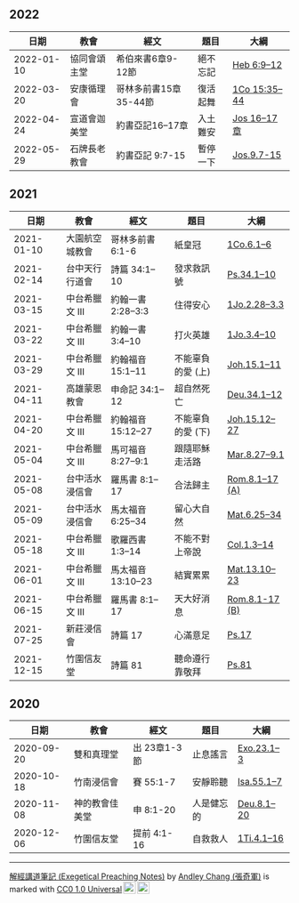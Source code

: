 ## 2022
日期 | 教會 | 經文 | 題目 | 大綱 
 ---- | ---- | -----| ---- | -------
2022-01-10 | 協同會頌主堂 | 希伯來書6章9-12節 | 絕不忘記 | [Heb 6:9–12](Heb.6.9–12.md)
2022-03-20 | 安康循理會 | 哥林多前書15章35-44節 | 復活起舞 | [1Co 15:35–44](1Co.15.35–44.md)
2022-04-24 | 宣道會迦美堂 | 約書亞記16–17章 | 入土難安|[Jos 16–17章](Jos.16%E2%80%9317.md)
2022-05-29 | 石牌長老教會 | 約書亞記 9:7-15 | 暫停一下 |[Jos.9.7-15](Jos.9.7-15.md)

## 2021

日期 | 教會 | 經文 | 題目 | 大綱 
 ---- | ---- | -----| ---- | -------
2021-01-10 | 大園航空城教會 | 哥林多前書 6:1-6 | 紙皇冠 | [1Co.6.1–6](1Co.6.1–6.md)
2021-02-14 | 台中天行行道會 | 詩篇 34:1–10 | 發求救訊號 | [Ps.34.1–10](Ps.34.1–10.md)
2021-03-15 | 中台希臘文 III | 約翰一書 2:28–3:3 | 住得安心 | [1Jo.2.28–3.3](1Jo.2.28–3.3.md)
2021-03-22 | 中台希臘文 III | 約翰一書 3:4–10 | 打火英雄 | [1Jo.3.4–10](1Jo.3.4–10.md)
2021-03-29 | 中台希臘文 III | 約翰福音 15:1–11 | 不能辜負的愛 (上) | [Joh.15.1–11](Joh.15.1–11.md)
2021-04-11 | 高雄蒙恩教會 | 申命記 34:1–12 | 超自然死亡 | [Deu.34.1–12](Deu.34.1–12.md)
2021-04-20 | 中台希臘文 III | 約翰福音15:12–27 | 不能辜負的愛 (下) | [Joh.15.12–27](Joh.15.12–27.md)
2021-05-04 | 中台希臘文 III | 馬可福音 8:27–9:1 | 跟隨耶穌走活路 | [Mar.8.27–9.1](Mar.8.27–9.1.md)
2021-05-08 | 台中活水浸信會 | 羅馬書 8:1–17 | 合法歸主 | [Rom.8.1–17 (A)](Rom.8.1–17%20(A).md)
2021-05-09 | 台中活水浸信會 | 馬太福音 6:25–34 | 留心大自然 | [Mat.6.25–34](Mat.6.25–34.md)
2021-05-18 | 中台希臘文 III | 歌羅西書 1:3–14 | 不能不對上帝說 | [Col.1.3–14](Col.1.3–14.md)
2021-06-01 | 中台希臘文 III | 馬太福音 13:10–23 | 結實累累 | [Mat.13.10–23](Mat.13.10–23.md)
2021-06-15 | 中台希臘文 III | 羅馬書 8:1–17 | 天大好消息 | [Rom.8.1-17 (B)](Rom.8.1-17%20(B).md)
2021-07-25 | 新莊浸信會 | 詩篇 17 | 心滿意足 | [Ps.17](Ps.17.md)
2021-12-15 | 竹圍信友堂 | 詩篇 81 | 聽命遵行靠敬拜 | [Ps.81](Ps.81.md)



## 2020

日期 | 教會 | 經文 | 題目 | 大綱 
 ---- | ---- | --- | ---- | -------
2020-09-20 | 雙和真理堂 | 出 23章1-3節 | 止息謠言 | [Exo.23.1–3](Exo.23.1–3.md)
2020-10-18 | 竹南浸信會 | 賽 55:1-7 | 安靜聆聽 | [Isa.55.1–7](Isa.55.1–7.md)
2020-11-08 | 神的教會佳美堂 | 申 8:1-20 | 人是健忘的 | [Deu.8.1–20](Deu.8.1–20.md) 
2020-12-06 | 竹圍信友堂 | 提前 4:1-16 | 自救救人 | [1Ti.4.1–16](1Ti.4.1–16.md)



---

<p xmlns:cc="http://creativecommons.org/ns#" xmlns:dct="http://purl.org/dc/terms/"><a property="dct:title" rel="cc:attributionURL" href="https://github.com/Andley/Exegetical-Preaching-Notes">解經講道筆記 (Exegetical Preaching Notes)</a> by <a rel="cc:attributionURL dct:creator" property="cc:attributionName" href="https://github.com/Andley">Andley Chang (張奇軍)</a> is marked with <a href="http://creativecommons.org/publicdomain/zero/1.0?ref=chooser-v1" target="_blank" rel="license noopener noreferrer" style="display:inline-block;">CC0 1.0 Universal<img style="height:22px!important;margin-left:3px;vertical-align:text-bottom;" src="https://mirrors.creativecommons.org/presskit/icons/cc.svg?ref=chooser-v1"><img style="height:22px!important;margin-left:3px;vertical-align:text-bottom;" src="https://mirrors.creativecommons.org/presskit/icons/zero.svg?ref=chooser-v1"></a></p>